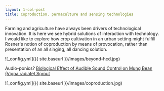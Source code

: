 ```yaml
---
layout: 1-col-post
title: Coproduction, permaculture and sensing technologies
---
```


Farming and agriculture have always been drivers of technological innovation. It is here we see hybrid solutions of interaction with technology. I would like to explore how crop cultivation in an urban setting might fulfill Rosner's notion of coproduction by means of provocation, rather than presentation of an all singing, all dancing solution.

![_config.yml]({{ site.baseurl }}/images/beyond-hcd.jpg)

Audio-ponics? [Biological Effect of Audible Sound Control on Mung Bean (Vigna radiate) Sprout](https://www.ncbi.nlm.nih.gov/pmc/articles/PMC4142149/)

![_config.yml]({{ site.baseurl }}/images/coproduction.jpg)
